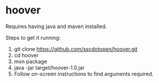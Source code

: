 # hoover

Requires having java and maven installed.

Steps to get it running:
 1. git clone https://github.com/sscdotopen/hoover.git
 1. cd hoover
 1. mvn package
 1. java -jar target/hoover-1.0.jar 
 1. Follow on-screen instructions to find arguments required.
